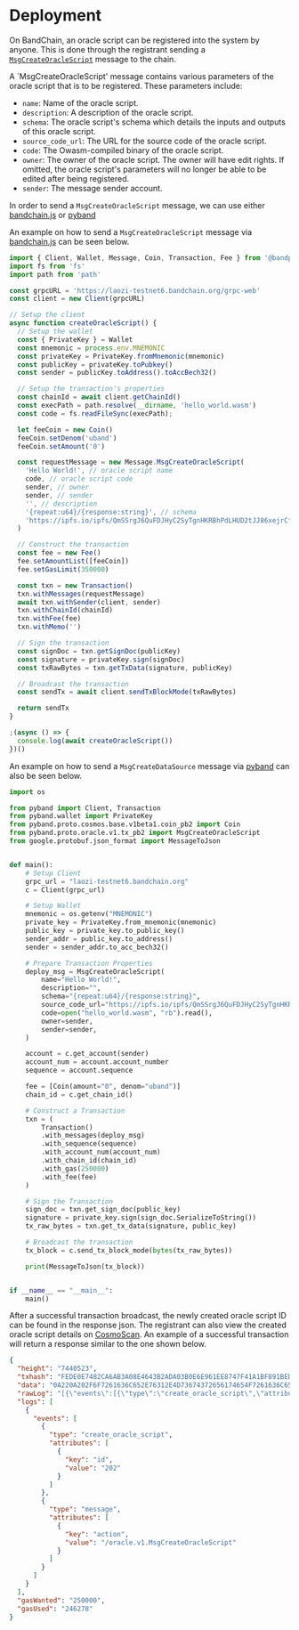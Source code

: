 <!--
order: 3
-->

# Deployment

On BandChain, an oracle script can be registered into the system by anyone. This is done through the registrant sending
a [`MsgCreateOracleScript`](/whitepaper/protocol-messages.html#msgcreateoraclescript) message to the chain.

A `MsgCreateOracleScript' message contains various parameters of the oracle script that is to be registered. These
parameters include:

- `name`: Name of the oracle script.
- `description`: A description of the oracle script.
- `schema`: The oracle script's schema which details the inputs and outputs of this oracle script.
- `source_code_url`: The URL for the source code of the oracle script.
- `code`: The Owasm-compiled binary of the oracle script.
- `owner`: The owner of the oracle script. The owner will have edit rights. If omitted, the oracle script's parameters
  will no longer be able to be edited after being registered.
- `sender`: The message sender account.

In order to send a `MsgCreateOracleScript` message, we can use either
[bandchain.js](https://docs.bandchain.org/client-library/bandchain.js/getting-started.html#) or
[pyband](https://docs.bandchain.org/client-library/pyband/getting-started.html)

An example on how to send a `MsgCreateOracleScript` message via
[bandchain.js](https://docs.bandchain.org/client-library/bandchain.js/getting-started.html#) can be seen below.

```javascript
import { Client, Wallet, Message, Coin, Transaction, Fee } from '@bandprotocol/bandchain.js'
import fs from 'fs'
import path from 'path'

const grpcURL = 'https://laozi-testnet6.bandchain.org/grpc-web'
const client = new Client(grpcURL)

// Setup the client
async function createOracleScript() {
  // Setup the wallet
  const { PrivateKey } = Wallet
  const mnemonic = process.env.MNEMONIC
  const privateKey = PrivateKey.fromMnemonic(mnemonic)
  const publicKey = privateKey.toPubkey()
  const sender = publicKey.toAddress().toAccBech32()

  // Setup the transaction's properties
  const chainId = await client.getChainId()
  const execPath = path.resolve(__dirname, 'hello_world.wasm')
  const code = fs.readFileSync(execPath);

  let feeCoin = new Coin()
  feeCoin.setDenom('uband')
  feeCoin.setAmount('0')

  const requestMessage = new Message.MsgCreateOracleScript(
    'Hello World!', // oracle script name
    code, // oracle script code
    sender, // owner
    sender, // sender
    '', // description
    '{repeat:u64}/{response:string}', // schema
    'https://ipfs.io/ipfs/QmSSrgJ6QuFDJHyC2SyTgnHKRBhPdLHUD2tJJ86xejrCfn' // source code url
  )

  // Construct the transaction
  const fee = new Fee()
  fee.setAmountList([feeCoin])
  fee.setGasLimit(350000)

  const txn = new Transaction()
  txn.withMessages(requestMessage)
  await txn.withSender(client, sender)
  txn.withChainId(chainId)
  txn.withFee(fee)
  txn.withMemo('')

  // Sign the transaction
  const signDoc = txn.getSignDoc(publicKey)
  const signature = privateKey.sign(signDoc)
  const txRawBytes = txn.getTxData(signature, publicKey)

  // Broadcast the transaction
  const sendTx = await client.sendTxBlockMode(txRawBytes)

  return sendTx
}

;(async () => {
  console.log(await createOracleScript())
})()
```

An example on how to send a `MsgCreateDataSource` message via
[pyband](https://docs.bandchain.org/client-library/pyband/getting-started.html) can also be seen below.

```python
import os

from pyband import Client, Transaction
from pyband.wallet import PrivateKey
from pyband.proto.cosmos.base.v1beta1.coin_pb2 import Coin
from pyband.proto.oracle.v1.tx_pb2 import MsgCreateOracleScript
from google.protobuf.json_format import MessageToJson


def main():
    # Setup Client
    grpc_url = "laozi-testnet6.bandchain.org"
    c = Client(grpc_url)

    # Setup Wallet
    mnemonic = os.getenv("MNEMONIC")
    private_key = PrivateKey.from_mnemonic(mnemonic)
    public_key = private_key.to_public_key()
    sender_addr = public_key.to_address()
    sender = sender_addr.to_acc_bech32()

    # Prepare Transaction Properties
    deploy_msg = MsgCreateOracleScript(
        name="Hello World!",
        description="",
        schema="{repeat:u64}/{response:string}",
        source_code_url="https://ipfs.io/ipfs/QmSSrgJ6QuFDJHyC2SyTgnHKRBhPdLHUD2tJJ86xejrCfn",
        code=open("hello_world.wasm", "rb").read(),
        owner=sender,
        sender=sender,
    )

    account = c.get_account(sender)
    account_num = account.account_number
    sequence = account.sequence

    fee = [Coin(amount="0", denom="uband")]
    chain_id = c.get_chain_id()

    # Construct a Transaction
    txn = (
        Transaction()
        .with_messages(deploy_msg)
        .with_sequence(sequence)
        .with_account_num(account_num)
        .with_chain_id(chain_id)
        .with_gas(250000)
        .with_fee(fee)
    )

    # Sign the Transaction
    sign_doc = txn.get_sign_doc(public_key)
    signature = private_key.sign(sign_doc.SerializeToString())
    tx_raw_bytes = txn.get_tx_data(signature, public_key)

    # Broadcast the transaction
    tx_block = c.send_tx_block_mode(bytes(tx_raw_bytes))

    print(MessageToJson(tx_block))


if __name__ == "__main__":
    main()

```

After a successful transaction broadcast, the newly created oracle script ID can be found in the response json.
The registrant can also view the created oracle script details on [CosmoScan](https://cosmoscan.io/oracle-scripts/). An
example of a successful transaction will return a response similar to the one shown below.

```json
{
  "height": "7440523",
  "txhash": "FEDE0E7482CA6AB3A08E4643B2ADA03B0E6E961EE8747F41A1BF891BEDFE3C23",
  "data": "0A220A202F6F7261636C652E76312E4D73674372656174654F7261636C65536372697074",
  "rawLog": "[{\"events\":[{\"type\":\"create_oracle_script\",\"attributes\":[{\"key\":\"id\",\"value\":\"202\"}]},{\"type\":\"message\",\"attributes\":[{\"key\":\"action\",\"value\":\"/oracle.v1.MsgCreateOracleScript\"}]}]}]",
  "logs": [
    {
      "events": [
        {
          "type": "create_oracle_script",
          "attributes": [
            {
              "key": "id",
              "value": "202"
            }
          ]
        },
        {
          "type": "message",
          "attributes": [
            {
              "key": "action",
              "value": "/oracle.v1.MsgCreateOracleScript"
            }
          ]
        }
      ]
    }
  ],
  "gasWanted": "250000",
  "gasUsed": "246278"
}
```
